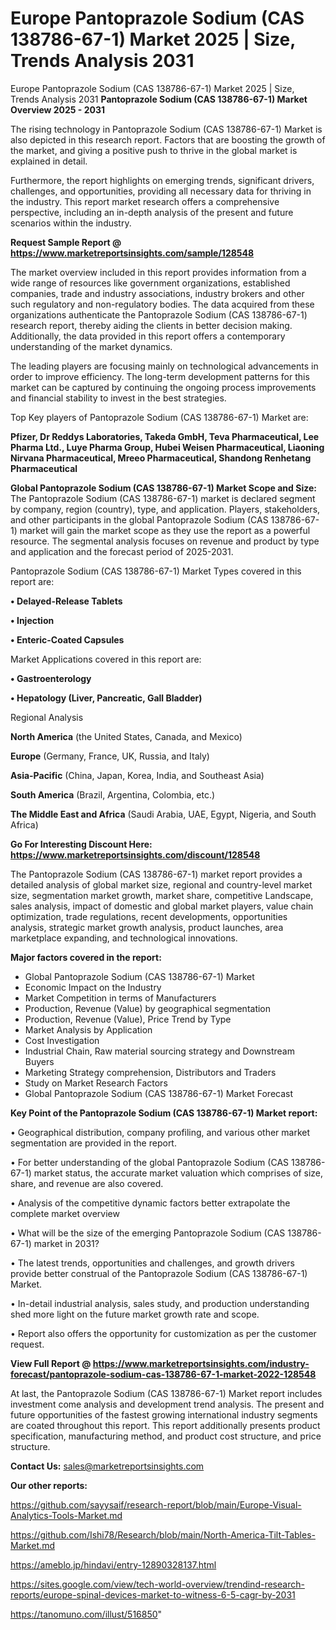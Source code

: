 # Europe Pantoprazole Sodium (CAS 138786-67-1) Market 2025 | Size, Trends Analysis 2031
Europe Pantoprazole Sodium (CAS 138786-67-1) Market 2025 | Size, Trends Analysis 2031 
<Strong> Pantoprazole Sodium (CAS 138786-67-1) Market Overview 2025 - 2031</strong>

The rising technology in Pantoprazole Sodium (CAS 138786-67-1) Market is also depicted in this research report. Factors that are boosting the growth of the market, and giving a positive push to thrive in the global market is explained in detail.

Furthermore, the report highlights on emerging trends, significant drivers, challenges, and opportunities, providing all necessary data for thriving in the industry. This report market research offers a comprehensive perspective, including an in-depth analysis of the present and future scenarios within the industry.

<strong>Request Sample Report @ <a href=https://www.marketreportsinsights.com/sample/128548>https://www.marketreportsinsights.com/sample/128548</a></strong>

The market overview included in this report provides information from a wide range of resources like government organizations, established companies, trade and industry associations, industry brokers and other such regulatory and non-regulatory bodies. The data acquired from these organizations authenticate the Pantoprazole Sodium (CAS 138786-67-1) research report, thereby aiding the clients in better decision making. Additionally, the data provided in this report offers a contemporary understanding of the market dynamics.

The leading players are focusing mainly on technological advancements in order to improve efficiency. The long-term development patterns for this market can be captured by continuing the ongoing process improvements and financial stability to invest in the best strategies.

Top Key players of Pantoprazole Sodium (CAS 138786-67-1) Market are:

<strong>Pfizer, Dr Reddys Laboratories, Takeda GmbH, Teva Pharmaceutical, Lee Pharma Ltd., Luye Pharma Group, Hubei Weisen Pharmaceutical, Liaoning Nirvana Pharmaceutical, Mreeo Pharmaceutical, Shandong Renhetang Pharmaceutical</strong>

<strong><b>Global Pantoprazole Sodium (CAS 138786-67-1) Market Scope and Size:</b></strong>
The Pantoprazole Sodium (CAS 138786-67-1) market is declared segment by company, region (country), type, and application. Players, stakeholders, and other participants in the global Pantoprazole Sodium (CAS 138786-67-1) market will gain the market scope as they use the report as a powerful resource. The segmental analysis focuses on revenue and product by type and application and the forecast period of 2025-2031.

Pantoprazole Sodium (CAS 138786-67-1) Market Types covered in this report are:

<strong>• Delayed-Release Tablets

• Injection

• Enteric-Coated Capsules</strong>

Market Applications covered in this report are:

<strong>• Gastroenterology

• Hepatology (Liver, Pancreatic, Gall Bladder)</strong> 

Regional Analysis

<strong>North America</strong> (the United States, Canada, and Mexico)

<strong>Europe</strong> (Germany, France, UK, Russia, and Italy)

<strong>Asia-Pacific</strong> (China, Japan, Korea, India, and Southeast Asia)

<strong>South America</strong> (Brazil, Argentina, Colombia, etc.)

<strong>The Middle East and Africa</strong> (Saudi Arabia, UAE, Egypt, Nigeria, and South Africa)

<strong>Go For Interesting Discount Here: <a href=https://www.marketreportsinsights.com/discount/128548>https://www.marketreportsinsights.com/discount/128548</a></strong>

The Pantoprazole Sodium (CAS 138786-67-1) market report provides a detailed analysis of global market size, regional and country-level market size, segmentation market growth, market share, competitive Landscape, sales analysis, impact of domestic and global market players, value chain optimization, trade regulations, recent developments, opportunities analysis, strategic market growth analysis, product launches, area marketplace expanding, and technological innovations.

<strong><b>Major factors covered in the report:</b></strong>
<ul>
  <li>Global Pantoprazole Sodium (CAS 138786-67-1) Market </li>
  <li>Economic Impact on the Industry</li>
  <li>Market Competition in terms of Manufacturers</li>
  <li>Production, Revenue (Value) by geographical segmentation</li>
  <li>Production, Revenue (Value), Price Trend by Type</li>
  <li>Market Analysis by Application</li>
  <li>Cost Investigation</li>
  <li>Industrial Chain, Raw material sourcing strategy and Downstream Buyers</li>
  <li>Marketing Strategy comprehension, Distributors and Traders</li>
  <li>Study on Market Research Factors</li>
  <li>Global Pantoprazole Sodium (CAS 138786-67-1) Market Forecast</li>
</ul>

<strong><b>Key Point of the Pantoprazole Sodium (CAS 138786-67-1) Market report:</b></strong>

• Geographical distribution, company profiling, and various other market segmentation are provided in the report.

• For better understanding of the global Pantoprazole Sodium (CAS 138786-67-1) market status, the accurate market valuation which comprises of size, share, and revenue are also covered.

• Analysis of the competitive dynamic factors better extrapolate the complete market overview

• What will be the size of the emerging Pantoprazole Sodium (CAS 138786-67-1) market in 2031?

• The latest trends, opportunities and challenges, and growth drivers provide better construal of the Pantoprazole Sodium (CAS 138786-67-1) Market.

• In-detail industrial analysis, sales study, and production understanding shed more light on the future market growth rate and scope.

• Report also offers the opportunity for customization as per the customer request.

<strong><b>View Full Report @ <a href=https://www.marketreportsinsights.com/industry-forecast/pantoprazole-sodium-cas-138786-67-1-market-2022-128548>https://www.marketreportsinsights.com/industry-forecast/pantoprazole-sodium-cas-138786-67-1-market-2022-128548</a></b></strong>


At last, the Pantoprazole Sodium (CAS 138786-67-1) Market report includes investment come analysis and development trend analysis. The present and future opportunities of the fastest growing international industry segments are coated throughout this report. This report additionally presents product specification, manufacturing method, and product cost structure, and price structure.

<strong>Contact Us:</strong>
sales@marketreportsinsights.com

<strong>Our other reports:</strong>

<a href=https://github.com/sayysaif/research-report/blob/main/Europe-Visual-Analytics-Tools-Market.md>https://github.com/sayysaif/research-report/blob/main/Europe-Visual-Analytics-Tools-Market.md</a>

<a href=https://github.com/Ishi78/Research/blob/main/North-America-Tilt-Tables-Market.md>https://github.com/Ishi78/Research/blob/main/North-America-Tilt-Tables-Market.md</a>

<a href=https://ameblo.jp/hindavi/entry-12890328137.html>https://ameblo.jp/hindavi/entry-12890328137.html</a>

<a href=https://sites.google.com/view/tech-world-overview/trendind-research-reports/europe-spinal-devices-market-to-witness-6-5-cagr-by-2031>https://sites.google.com/view/tech-world-overview/trendind-research-reports/europe-spinal-devices-market-to-witness-6-5-cagr-by-2031</a>

<a href=https://tanomuno.com/illust/516850>https://tanomuno.com/illust/516850</a>"
